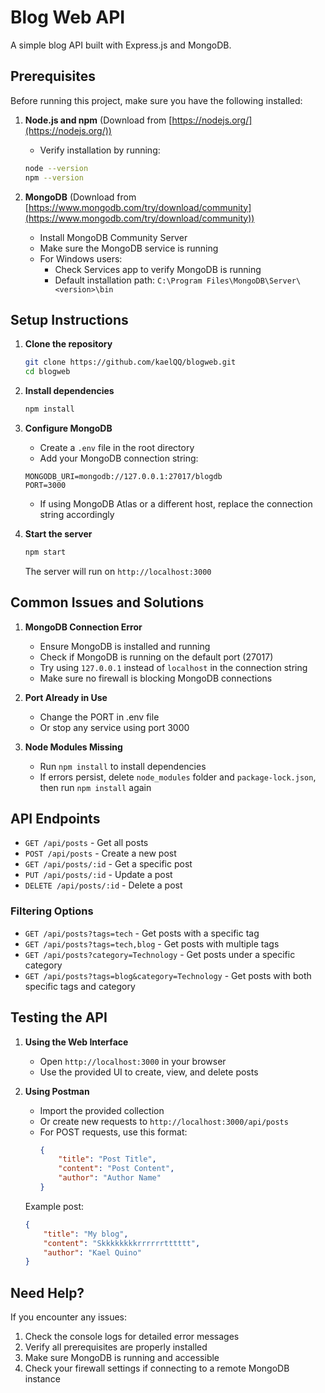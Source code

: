 # Blog Web API

A simple blog API built with Express.js and MongoDB.

## Prerequisites

Before running this project, make sure you have the following installed:

1. **Node.js and npm** (Download from [https://nodejs.org/](https://nodejs.org/))
   - Verify installation by running:
   ```bash
   node --version
   npm --version
   ```

2. **MongoDB** (Download from [https://www.mongodb.com/try/download/community](https://www.mongodb.com/try/download/community))
   - Install MongoDB Community Server
   - Make sure the MongoDB service is running
   - For Windows users:
     - Check Services app to verify MongoDB is running
     - Default installation path: `C:\Program Files\MongoDB\Server\<version>\bin`

## Setup Instructions

1. **Clone the repository**
   ```bash
   git clone https://github.com/kaelQQ/blogweb.git
   cd blogweb
   ```

2. **Install dependencies**
   ```bash
   npm install
   ```

3. **Configure MongoDB**
   - Create a `.env` file in the root directory
   - Add your MongoDB connection string:
   ```
   MONGODB_URI=mongodb://127.0.0.1:27017/blogdb
   PORT=3000
   ```
   - If using MongoDB Atlas or a different host, replace the connection string accordingly

4. **Start the server**
   ```bash
   npm start
   ```
   The server will run on `http://localhost:3000`

## Common Issues and Solutions

1. **MongoDB Connection Error**
   - Ensure MongoDB is installed and running
   - Check if MongoDB is running on the default port (27017)
   - Try using `127.0.0.1` instead of `localhost` in the connection string
   - Make sure no firewall is blocking MongoDB connections

2. **Port Already in Use**
   - Change the PORT in .env file
   - Or stop any service using port 3000

3. **Node Modules Missing**
   - Run `npm install` to install dependencies
   - If errors persist, delete `node_modules` folder and `package-lock.json`, then run `npm install` again

## API Endpoints

- `GET /api/posts` - Get all posts
- `POST /api/posts` - Create a new post
- `GET /api/posts/:id` - Get a specific post
- `PUT /api/posts/:id` - Update a post
- `DELETE /api/posts/:id` - Delete a post

### Filtering Options

- `GET /api/posts?tags=tech` - Get posts with a specific tag
- `GET /api/posts?tags=tech,blog` - Get posts with multiple tags
- `GET /api/posts?category=Technology` - Get posts under a specific category
- `GET /api/posts?tags=blog&category=Technology` - Get posts with both specific tags and category

## Testing the API

1. **Using the Web Interface**
   - Open `http://localhost:3000` in your browser
   - Use the provided UI to create, view, and delete posts

2. **Using Postman**
   - Import the provided collection
   - Or create new requests to `http://localhost:3000/api/posts`
   - For POST requests, use this format:
     ```json
     {
         "title": "Post Title",
         "content": "Post Content",
         "author": "Author Name"
     }
     ```

   Example post:
   ```json
   {
       "title": "My blog",
       "content": "Skkkkkkkkrrrrrrtttttt",
       "author": "Kael Quino"
   }
   ```

## Need Help?

If you encounter any issues:
1. Check the console logs for detailed error messages
2. Verify all prerequisites are properly installed
3. Make sure MongoDB is running and accessible
4. Check your firewall settings if connecting to a remote MongoDB instance
